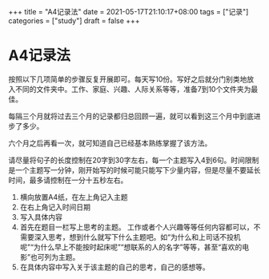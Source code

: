 +++
title = "A4记录法"
date = 2021-05-17T21:10:17+08:00
tags = ["记录"]
categories = ["study"]
draft = false
+++
# A4记录法

按照以下几项简单的步骤反复开展即可。每天写10份。写好之后就分门别类地放入不同的文件夹中。工作、家庭、兴趣、人际关系等等，准备7到10个文件夹为最佳。

每隔三个月就将过去三个月的记录都归总回顾一遍，就可以看到这三个月中到底进步了多少。

六个月之后再看一次，就可知道自己已经基本熟练掌握了该方法。

请尽量将句子的长度控制在20字到30字左右，每一个主题写入4到6句。时间限制是一个主题写一分钟，刚开始写的时候可能只能写下少量内容，但是尽量不要延长时间，最多请控制在一分十五秒左右。

1. 横向放置A4纸，在左上角记入主题
2. 在右上角记入时间日期
3. 写入具体内容
4. 首先在题目一栏写上思考的主题。
工作或者个人兴趣等等任何内容都可以，不需要深入思考，想到什么就写下什么主题吧。如“为什么和上司话不投机呢”“为什么早上不能按时起床呢”“想联系的人的名字”等等，甚至“喜欢的电影”也可列为主题。 
5. 在具体内容中写入关于该主题的自己的思考，自己的感想等。